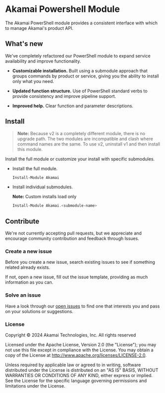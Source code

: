 # Akamai Powershell Module

The Akamai PowerShell module provides a consistent interface with which to manage Akamai's product API. 

## What's new

We've completely refactored our PowerShell module to expand service availability and improve functionality.

* **Customizable installation.** Built using a submodule approach that groups commands by product or service, giving you the ability to install only what you need.

* **Updated function structure.** Use of PowerShell standard verbs to provide consistency and improve pipeline support.

* **Improved help.** Clear function and parameter descriptions.

## Install

> **Note:** Because v2 is a completely different module, there is no upgrade path. The two modules are incompatible and clash where command names are the same. To use v2, uninstall v1 and then install this module.

Install the full module or customize your install with specific submodules.

* Install the full module.

    ```powershell Full module
    Install-Module Akamai
    ```

* Install individual submodules.

    **Note:** Custom installs load only 

    ```powershell Submodule
    Install-Module Akamai.<submodule-name>
    ```

## Contribute

We're not currently accepting pull requests, but we appreciate and encourage community contribution and feedback through Issues. 

### Create a new issue

Before you create a new issue, search existing issues to see if something related already exists. 

If not, open a new issue, fill out the issue template, providing as much information as you can. 

### Solve an issue

Have a look through our [open issues](https://github.com/akamai/PowerShell/issues) to find one that interests you and pass on your solutions or suggestions. 

### License

Copyright © 2024 Akamai Technologies, Inc. All rights reserved

Licensed under the Apache License, Version 2.0 (the "License"); you may not use this file except in compliance with the License. You may obtain a copy of the License at http://www.apache.org/licenses/LICENSE-2.0.

Unless required by applicable law or agreed to in writing, software distributed under the License is distributed on an "AS IS" BASIS, WITHOUT WARRANTIES OR CONDITIONS OF ANY KIND, either express or implied. See the License for the specific language governing permissions and limitations under the License.
